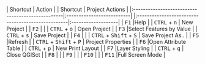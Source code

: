 

| Shortcut                                         | Action                    |  | Shortcut                                          | Project Actions    |
|:-------------------------------------------------|:--------------------------|  |:--------------------------------------------------|:-------------------|
| <kbd>F1</kbd>                                    |Help                       |  | <kbd>CTRL</kbd> + <kbd>n</kbd>                    | New Project        |
| <kbd>F2</kbd>                                    |                           |  | <kbd>CTRL</kbd> + <kbd>o</kbd>                    | Open Project       |
| <kbd>F3</kbd>                                    |Select Features by Value   |  | <kbd>CTRL</kbd> + <kbd>s</kbd>                    | Save Project       |
| <kbd>F4</kbd>                                    |                           |  | <kbd>CTRL</kbd> + <kbd>Shift</kbd> + <kbd>S</kbd> | Save Project As..  |
| <kbd>F5</kbd>                                    |Refresh                    |  | <kbd>CTRL</kbd> + <kbd>Shift</kbd> + <kbd>P</kbd> | Project Properties |
| <kbd>F6</kbd>                                    |Open Attribute Table       |  | <kbd>CTRL</kbd> + <kbd>p</kbd>                    | New Print Layout   |
| <kbd>F7</kbd>                                    |Layer Styling              |  | <kbd>CTRL</kbd> + <kbd>q</kbd>                    | Close QGISct       |
| <kbd>F8</kbd>                                    |                           |
| <kbd>F9</kbd>                                    |                           |
| <kbd>F10</kbd>                                   |                           |
| <kbd>F11</kbd>                                   |Full Screen Mode           |
